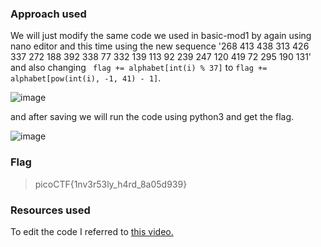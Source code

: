 ### Approach used
We will just modify the same code we used in basic-mod1 by again using nano editor and this time using the new sequence '268 413 438 313 426 337 272 188 392 338 77 332 139 113 92 239 247 120 419 72 295 190 131' and also changing ` flag += alphabet[int(i) % 37]` to `flag += alphabet[pow(int(i), -1, 41) - 1]`.

![image](https://github.com/UselessAaka/picoCTF-Writeups/assets/148384618/2a90c0e5-2b81-4532-9035-fb5bc1f5bea2)

and after saving we will run the code using python3 and get the flag.

![image](https://github.com/UselessAaka/picoCTF-Writeups/assets/148384618/824ab214-c87c-48c3-8bd4-8a19c258bcd1)

### Flag 
> picoCTF{1nv3r53ly_h4rd_8a05d939}

### Resources used 
To edit the code I referred to [this video.](https://www.youtube.com/watch?v=L18kp5QXhEk)
